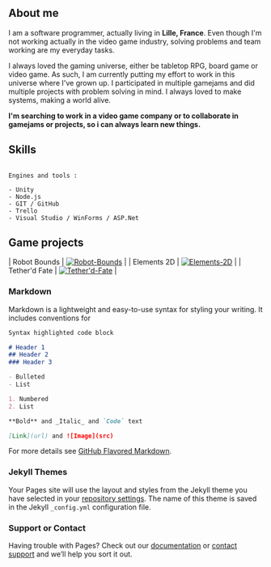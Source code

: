 ## About me

I am a software programmer, actually living in **Lille, France**. Even though I'm not working actually in the video game industry, solving problems and team working are my everyday tasks.

I always loved the gaming universe, either be tabletop RPG, board game or video game. As such, I am currently putting my effort to work in this universe where I've grown up.
I participated in multiple gamejams and did multiple projects with problem solving in mind. I always loved to make systems, making a world alive.

**I'm searching to work in a video game company or to collaborate in gamejams or projects, so i can always learn new things.**

## Skills

```

Engines and tools :

- Unity
- Node.js
- GIT / GitHub
- Trello
- Visual Studio / WinForms / ASP.Net

```

## Game projects

| Robot Bounds | [![Robot-Bounds](https://deizama.eu/sites/default/files/styles/large/public/2021-03/Robot-Bounds.PNG?itok=6mnBeHdA)](https://deizama.github.io/Robot-Bounds) |
| Elements 2D | [![Elements-2D](https://winheb02.ikoula.com:8443/smb/file-manager/show-image/?file=Elements%202D.png)](https://deizama.github.io/Elements-2D) |
| Tether'd Fate | [![Tether'd-Fate](https://winheb02.ikoula.com:8443/smb/file-manager/show-image/?file=Tether'd%20Fate.png)](https://deizama.github.io/Tetherd-Fate) |

### Markdown

Markdown is a lightweight and easy-to-use syntax for styling your writing. It includes conventions for

```markdown
Syntax highlighted code block

# Header 1
## Header 2
### Header 3

- Bulleted
- List

1. Numbered
2. List

**Bold** and _Italic_ and `Code` text

[Link](url) and ![Image](src)
```

For more details see [GitHub Flavored Markdown](https://guides.github.com/features/mastering-markdown/).

### Jekyll Themes

Your Pages site will use the layout and styles from the Jekyll theme you have selected in your [repository settings](https://github.com/Deizama/Deizama.github.io/settings/pages). The name of this theme is saved in the Jekyll `_config.yml` configuration file.

### Support or Contact

Having trouble with Pages? Check out our [documentation](https://docs.github.com/categories/github-pages-basics/) or [contact support](https://support.github.com/contact) and we’ll help you sort it out.

